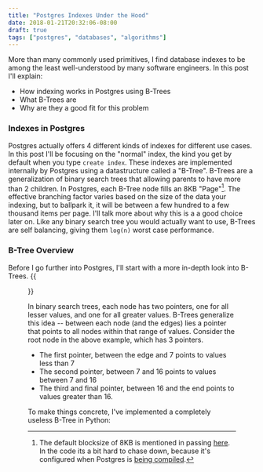 ```yaml
---
title: "Postgres Indexes Under the Hood"
date: 2018-01-21T20:32:06-08:00
draft: true
tags: ["postgres", "databases", "algorithms"]
---
```

More than many commonly used primitives, I find database indexes to be among the least well-understood by many software engineers. In this post I'll explain:
- How indexing works in Postgres using B-Trees
- What B-Trees are
- Why are they a good fit for this problem 

### Indexes in Postgres
Postgres actually offers 4 different kinds of indexes for different use cases. In this post I'll be focusing on the "normal" index, the kind you get by default when you type `create index`. These indexes are implemented internally by Postgres using a datastructure called a "B-Tree". B-Trees are a generalization of binary search trees that allowing parents to have more than 2 children. In Postgres, each B-Tree node fills an 8KB "Page"[^1]. The effective branching factor varies based on the size of the data your indexing, but to ballpark it, it will be between a few hundred to a few thousand items per page. I'll talk more about why this is a a good choice later on. Like any binary search tree you would actually want to use, B-Trees are self balancing, giving them `log(n)` worst case performance.

### B-Tree Overview
Before I go further into Postgres, I'll start with a more in-depth look into B-Trees.
{{<figure src="/images/btree.svg" attr="By CyHawk - Own work based on original PNG, CC BY-SA 3.0" attrlink="https://commons.wikimedia.org/w/index.php?curid=11701365" >}}

In binary search trees, each node has two pointers, one for all lesser values, and one for all greater values. B-Trees generalize this idea -- between each node (and the edges) lies a pointer that points to all nodes within that range of values. Consider the root node in the above example, which has 3 pointers.

- The first pointer, between the edge and 7 points to values less than 7 
- The second pointer, between 7 and 16 points to values between 7 and 16
- The third and final pointer, between 16 and the end points to values greater than 16.

To make things concrete, I've implemented a completely useless B-Tree in Python:


[^1]: The default blocksize of 8KB is mentioned in passing [here](https://wiki.postgresql.org/wiki/FAQ#How_much_database_disk_space_is_required_to_store_data_from_a_typical_text_file.3F). In the code its a bit hard to chase down, because it's configured when Postgres is [being compiled](https://github.com/postgres/postgres/blob/2082b37/configure#L1513-L1514).